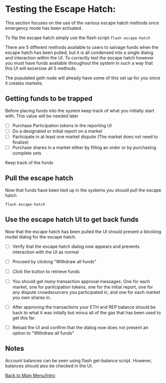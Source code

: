# Testing the Escape Hatch:

This section focuses on the use of the various escape hatch methods once emergency mode has been activated.

To flip the escape hatch simply use the flash script `flash escape-hatch`

There are 5 different methods available to users to salvage funds when the escape hatch has been pulled, but it is all condensed into a single dialog and interaction within the UI. To correctly test the escape hatch however you must have funds available throughout the system in such a way that this UI will excersise all 5 methods.

The populated geth node will already have some of this set up for you since it creates markets.

## Getting funds to be trapped

Before placing funds into the system keep track of what you initially start with. This value will be needed later

 - [ ] Purchase Participation tokens in the reporting UI
 - [ ] Do a designated or initial report on a market
 - [ ] Participate in at least one market dispute (The market does not need to finalize)
 - [ ] Purchase shares in a market either by filling an order or by purchasing complete sets

 Keep track of the funds 

## Pull the escape hatch

Now that funds have been tied up in the systems you should pull the escape hatch

```
flash escape-hatch
```

## Use the escape hatch UI to get back funds

Now that the escape hatch has been pulled the UI should present a blocking modal dialog for the escape hatch.

 - [ ] Verify that the escape hatch dialog now appears and prevents interaction with the UI as normal
 - [ ] Proceed by clicking "Withdraw all funds"
 - [ ] Click the button to retrieve funds
 - [ ] You should get _many_ transaction approval messages. One for each market, one for participation tokens, one for the initial report, one for any dispute crowdsourcers you participated in, and one for each market you own shares in.
 - [ ] After approving the transactions your ETH and REP balance should be back to what it was initally but minus all of the gas that has been used to get this far.
 - [ ] Reload the UI and confirm that the dialog now does not present an option to "Withdraw all funds"


## Notes

Account balances can be seen using flash get-balance script. However, balances should also be checked in the UI.

[Back to Main Menu/Intro](https://github.com/AugurProject/augur-walkthrough/)